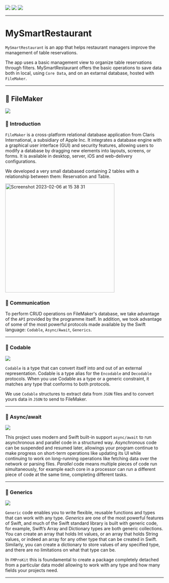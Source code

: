 [![](https://img.shields.io/badge/iOS-16.1-critical)](#)
[![](https://img.shields.io/badge/Platforms-iPhone%20%7C%20iPad-informational)](#)
[![](https://img.shields.io/badge/Category-Utility-brightgreen)](#)

---

# MySmartRestaurant

`MySmartRestaurant` is an app that helps restaurant managers improve the management of table reservations.

The app uses a basic management view to organize table reservations through filters.
MySmartRestaurant offers the basic operations to save data both in local, using `Core Data`, and on an extarnal database, hosted with `FileMaker`.

---

## :floppy_disk: FileMaker

[![](https://img.shields.io/badge/FileMaker-info-informational)](https://www.claris.com/filemaker/)

### :door: Introduction
`FileMaker` is a cross-platform relational database application from Claris International, a subsidiary of Apple Inc. It integrates a database engine with a graphical user interface (GUI) and security features, allowing users to modify a database by dragging new elements into layouts, screens, or forms. It is available in desktop, server, iOS and web-delivery configurations. 

We developed a very small databased containing 2 tables with a relationship between them: Reservation and Table.

<img width="347" alt="Screenshot 2023-02-06 at 15 38 31" src="https://user-images.githubusercontent.com/59506453/217000725-95502e19-cfd6-4953-be24-700436e3a7dd.png">


### :calling: Communication

To perform CRUD operations on FileMaker's database, we take advantage of the `API` provided by the programme itself.
In addition, we took advantage of some of the most powerful protocols made available by the Swift language: `Codable`, `Async/Await`, `Generics`.

---

### :currency_exchange: Codable

[![](https://img.shields.io/badge/Codable-info-informational)](https://developer.apple.com/documentation/swift/codable)

`Codable` is a type that can convert itself into and out of an external representation.
Codable is a type alias for the `Encodable` and `Decodable` protocols. When you use Codable as a type or a generic constraint, it matches any type that conforms to both protocols.

We use `Codable` structures to extract data from `JSON` files and to convert yours data in `JSON` to send to FileMaker.

---

### :arrows_counterclockwise: Async/await

[![](https://img.shields.io/badge/Swift%20Concurrency-info-informational)](https://docs.swift.org/swift-book/LanguageGuide/Concurrency.html)

This project uses modern and Swift built-in support `async/await` to run asynchronous and parallel code in a structured way.
_Asynchronous_ code can be suspended and resumed later, allowings your program continue to make progress on short-term operations like updating its UI while continuing to work on long-running operations like fetching data over the network or parsing files.
_Parallel_ code means multiple pieces of code run simultaneously, for example each core in a processor can run a different piece of code at the same time, completing different tasks.

 ---

### :busts_in_silhouette: Generics

[![](https://img.shields.io/badge/Swift%20Generics-info-informational)](https://docs.swift.org/swift-book/LanguageGuide/Generics.html)

`Generic` code enables you to write flexible, reusable functions and types that can work with any type.
_Generics_ are one of the most powerful features of Swift, and much of the Swift standard library is built with generic code, for example, Swift’s Array and Dictionary types are both generic collections. You can create an array that holds Int values, or an array that holds String values, or indeed an array for any other type that can be created in Swift. Similarly, you can create a dictionary to store values of any specified type, and there are no limitations on what that type can be.

In `FMProKit` this is foundamental to create a package completely detached from a particular data model allowing to work with any type and how many fields your projects need.

---
